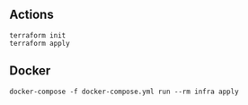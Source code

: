 ## Actions
```
terraform init
terraform apply
```


## Docker
```
docker-compose -f docker-compose.yml run --rm infra apply
```